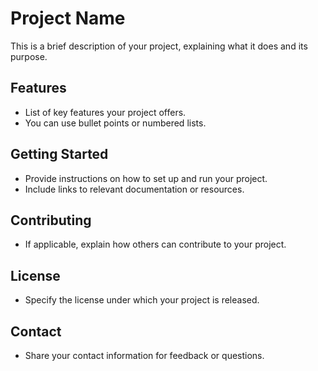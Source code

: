 # Project Name

This is a brief description of your project, explaining what it does and its purpose.

## Features

* List of key features your project offers.
* You can use bullet points or numbered lists.

## Getting Started

* Provide instructions on how to set up and run your project.
* Include links to relevant documentation or resources.

## Contributing

* If applicable, explain how others can contribute to your project.

## License

* Specify the license under which your project is released.

## Contact

* Share your contact information for feedback or questions.
